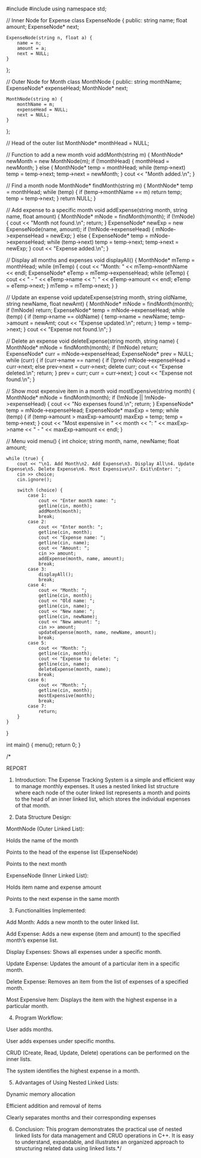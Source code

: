 #include <iostream>
#include <string>
using namespace std;

// Inner Node for Expense
class ExpenseNode {
public:
    string name;
    float amount;
    ExpenseNode* next;

    ExpenseNode(string n, float a) {
        name = n;
        amount = a;
        next = NULL;
    }
};

// Outer Node for Month
class MonthNode {
public:
    string monthName;
    ExpenseNode* expenseHead;
    MonthNode* next;

    MonthNode(string m) {
        monthName = m;
        expenseHead = NULL;
        next = NULL;
    }
};

// Head of the outer list
MonthNode* monthHead = NULL;

// Function to add a new month
void addMonth(string m) {
    MonthNode* newMonth = new MonthNode(m);
    if (!monthHead) {
        monthHead = newMonth;
    } else {
        MonthNode* temp = monthHead;
        while (temp->next)
            temp = temp->next;
        temp->next = newMonth;
    }
    cout << "Month added.\n";
}

// Find a month node
MonthNode* findMonth(string m) {
    MonthNode* temp = monthHead;
    while (temp) {
        if (temp->monthName == m)
            return temp;
        temp = temp->next;
    }
    return NULL;
}

// Add expense to a specific month
void addExpense(string month, string name, float amount) {
    MonthNode* mNode = findMonth(month);
    if (!mNode) {
        cout << "Month not found.\n";
        return;
    }
    ExpenseNode* newExp = new ExpenseNode(name, amount);
    if (!mNode->expenseHead) {
        mNode->expenseHead = newExp;
    } else {
        ExpenseNode* temp = mNode->expenseHead;
        while (temp->next)
            temp = temp->next;
        temp->next = newExp;
    }
    cout << "Expense added.\n";
}

// Display all months and expenses
void displayAll() {
    MonthNode* mTemp = monthHead;
    while (mTemp) {
        cout << "Month: " << mTemp->monthName << endl;
        ExpenseNode* eTemp = mTemp->expenseHead;
        while (eTemp) {
            cout << "  - " << eTemp->name << ": " << eTemp->amount << endl;
            eTemp = eTemp->next;
        }
        mTemp = mTemp->next;
    }
}

// Update an expense
void updateExpense(string month, string oldName, string newName, float newAmt) {
    MonthNode* mNode = findMonth(month);
    if (!mNode) return;
    ExpenseNode* temp = mNode->expenseHead;
    while (temp) {
        if (temp->name == oldName) {
            temp->name = newName;
            temp->amount = newAmt;
            cout << "Expense updated.\n";
            return;
        }
        temp = temp->next;
    }
    cout << "Expense not found.\n";
}

// Delete an expense
void deleteExpense(string month, string name) {
    MonthNode* mNode = findMonth(month);
    if (!mNode) return;
    ExpenseNode* curr = mNode->expenseHead;
    ExpenseNode* prev = NULL;
    while (curr) {
        if (curr->name == name) {
            if (!prev)
                mNode->expenseHead = curr->next;
            else
                prev->next = curr->next;
            delete curr;
            cout << "Expense deleted.\n";
            return;
        }
        prev = curr;
        curr = curr->next;
    }
    cout << "Expense not found.\n";
}

// Show most expensive item in a month
void mostExpensive(string month) {
    MonthNode* mNode = findMonth(month);
    if (!mNode || !mNode->expenseHead) {
        cout << "No expenses found.\n";
        return;
    }
    ExpenseNode* temp = mNode->expenseHead;
    ExpenseNode* maxExp = temp;
    while (temp) {
        if (temp->amount > maxExp->amount)
            maxExp = temp;
        temp = temp->next;
    }
    cout << "Most expensive in " << month << ": " << maxExp->name << " - " << maxExp->amount << endl;
}

// Menu
void menu() {
    int choice;
    string month, name, newName;
    float amount;

    while (true) {
        cout << "\n1. Add Month\n2. Add Expense\n3. Display All\n4. Update Expense\n5. Delete Expense\n6. Most Expensive\n7. Exit\nEnter: ";
        cin >> choice;
        cin.ignore();

        switch (choice) {
            case 1:
                cout << "Enter month name: ";
                getline(cin, month);
                addMonth(month);
                break;
            case 2:
                cout << "Enter month: ";
                getline(cin, month);
                cout << "Expense name: ";
                getline(cin, name);
                cout << "Amount: ";
                cin >> amount;
                addExpense(month, name, amount);
                break;
            case 3:
                displayAll();
                break;
            case 4:
                cout << "Month: ";
                getline(cin, month);
                cout << "Old name: ";
                getline(cin, name);
                cout << "New name: ";
                getline(cin, newName);
                cout << "New amount: ";
                cin >> amount;
                updateExpense(month, name, newName, amount);
                break;
            case 5:
                cout << "Month: ";
                getline(cin, month);
                cout << "Expense to delete: ";
                getline(cin, name);
                deleteExpense(month, name);
                break;
            case 6:
                cout << "Month: ";
                getline(cin, month);
                mostExpensive(month);
                break;
            case 7:
                return;
        }
    }
}

int main() {
    menu();
    return 0;
}




/*

REPORT 

1. Introduction: The Expense Tracking System is a simple and efficient way to manage monthly expenses. It uses a nested linked list structure where each node of the outer linked list represents a month and points to the head of an inner linked list, which stores the individual expenses of that month.

2. Data Structure Design:

MonthNode (Outer Linked List):

Holds the name of the month

Points to the head of the expense list (ExpenseNode)

Points to the next month


ExpenseNode (Inner Linked List):

Holds item name and expense amount

Points to the next expense in the same month



3. Functionalities Implemented:

Add Month: Adds a new month to the outer linked list.

Add Expense: Adds a new expense (item and amount) to the specified month’s expense list.

Display Expenses: Shows all expenses under a specific month.

Update Expense: Updates the amount of a particular item in a specific month.

Delete Expense: Removes an item from the list of expenses of a specified month.

Most Expensive Item: Displays the item with the highest expense in a particular month.


4. Program Workflow:

User adds months.

User adds expenses under specific months.

CRUD (Create, Read, Update, Delete) operations can be performed on the inner lists.

The system identifies the highest expense in a month.


5. Advantages of Using Nested Linked Lists:

Dynamic memory allocation

Efficient addition and removal of items

Clearly separates months and their corresponding expenses

6. Conclusion: This program demonstrates the practical use of nested linked lists for data management and CRUD operations in C++. It is easy to understand, expandable, and illustrates an organized approach to structuring related data using linked lists.*/
